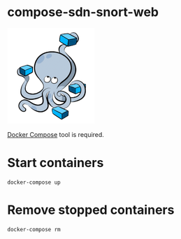 # compose-sdn-snort-web

![Docker Compose](compose-logo.png?raw=true "Docker Compose Logo")

[Docker Compose](https://docs.docker.com/compose/) tool is required.

# Start containers

```
docker-compose up
```

# Remove stopped containers

```
docker-compose rm
```
